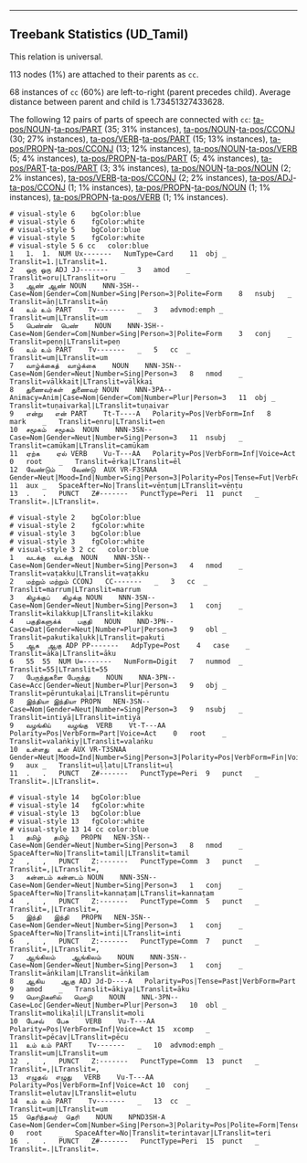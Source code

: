 

--------------------------------------------------------------------------------

## Treebank Statistics (UD_Tamil)

This relation is universal.

113 nodes (1%) are attached to their parents as `cc`.

68 instances of `cc` (60%) are left-to-right (parent precedes child).
Average distance between parent and child is 1.73451327433628.

The following 12 pairs of parts of speech are connected with `cc`: [ta-pos/NOUN]()-[ta-pos/PART]() (35; 31% instances), [ta-pos/NOUN]()-[ta-pos/CCONJ]() (30; 27% instances), [ta-pos/VERB]()-[ta-pos/PART]() (15; 13% instances), [ta-pos/PROPN]()-[ta-pos/CCONJ]() (13; 12% instances), [ta-pos/NOUN]()-[ta-pos/VERB]() (5; 4% instances), [ta-pos/PROPN]()-[ta-pos/PART]() (5; 4% instances), [ta-pos/PART]()-[ta-pos/PART]() (3; 3% instances), [ta-pos/NOUN]()-[ta-pos/NOUN]() (2; 2% instances), [ta-pos/VERB]()-[ta-pos/CCONJ]() (2; 2% instances), [ta-pos/ADJ]()-[ta-pos/CCONJ]() (1; 1% instances), [ta-pos/PROPN]()-[ta-pos/NOUN]() (1; 1% instances), [ta-pos/PROPN]()-[ta-pos/VERB]() (1; 1% instances).


~~~ conllu
# visual-style 6	bgColor:blue
# visual-style 6	fgColor:white
# visual-style 5	bgColor:blue
# visual-style 5	fgColor:white
# visual-style 5 6 cc	color:blue
1	1.	1.	NUM	Ux-------	NumType=Card	11	obj	_	Translit=1.|LTranslit=1.
2	ஒரு	ஒரு	ADJ	JJ-------	_	3	amod	_	Translit=oru|LTranslit=oru
3	ஆண்	ஆண்	NOUN	NNN-3SH--	Case=Nom|Gender=Com|Number=Sing|Person=3|Polite=Form	8	nsubj	_	Translit=āṇ|LTranslit=āṇ
4	உம்	உம்	PART	Tv-------	_	3	advmod:emph	_	Translit=um|LTranslit=um
5	பெண்ண்	பெண்	NOUN	NNN-3SH--	Case=Nom|Gender=Com|Number=Sing|Person=3|Polite=Form	3	conj	_	Translit=peṇṇ|LTranslit=peṇ
6	உம்	உம்	PART	Tv-------	_	5	cc	_	Translit=um|LTranslit=um
7	வாழ்க்கைத்	வாழ்க்கை	NOUN	NNN-3SN--	Case=Nom|Gender=Neut|Number=Sing|Person=3	8	nmod	_	Translit=vālkkait|LTranslit=vālkkai
8	துணைவர்கள்	துணைவர்	NOUN	NNN-3PA--	Animacy=Anim|Case=Nom|Gender=Com|Number=Plur|Person=3	11	obj	_	Translit=tuṇaivarkaḷ|LTranslit=tuṇaivar
9	என்று	என்	PART	Tt-T----A	Polarity=Pos|VerbForm=Inf	8	mark	_	Translit=enru|LTranslit=en
10	சமூகம்	சமூகம்	NOUN	NNN-3SN--	Case=Nom|Gender=Neut|Number=Sing|Person=3	11	nsubj	_	Translit=camūkam|LTranslit=camūkam
11	ஏற்க	ஏல்	VERB	Vu-T---AA	Polarity=Pos|VerbForm=Inf|Voice=Act	0	root	_	Translit=ērka|LTranslit=ēl
12	வேண்டும்	வேண்டு	AUX	VR-F3SNAA	Gender=Neut|Mood=Ind|Number=Sing|Person=3|Polarity=Pos|Tense=Fut|VerbForm=Fin|Voice=Act	11	aux	_	SpaceAfter=No|Translit=vēṇṭum|LTranslit=vēṇṭu
13	.	.	PUNCT	Z#-------	PunctType=Peri	11	punct	_	Translit=.|LTranslit=.

~~~


~~~ conllu
# visual-style 2	bgColor:blue
# visual-style 2	fgColor:white
# visual-style 3	bgColor:blue
# visual-style 3	fgColor:white
# visual-style 3 2 cc	color:blue
1	வடக்கு	வடக்கு	NOUN	NNN-3SN--	Case=Nom|Gender=Neut|Number=Sing|Person=3	4	nmod	_	Translit=vaṭakku|LTranslit=vaṭakku
2	மற்றும்	மற்றும்	CCONJ	CC-------	_	3	cc	_	Translit=marrum|LTranslit=marrum
3	கிழக்குப்	கிழக்கு	NOUN	NNN-3SN--	Case=Nom|Gender=Neut|Number=Sing|Person=3	1	conj	_	Translit=kilakkup|LTranslit=kilakku
4	பகுதிகளுக்க்	பகுதி	NOUN	NND-3PN--	Case=Dat|Gender=Neut|Number=Plur|Person=3	9	obl	_	Translit=pakutikaḷukk|LTranslit=pakuti
5	ஆக	ஆகு	ADP	PP-------	AdpType=Post	4	case	_	Translit=āka|LTranslit=āku
6	55	55	NUM	U=-------	NumForm=Digit	7	nummod	_	Translit=55|LTranslit=55
7	பேருந்துகளை	பேருந்து	NOUN	NNA-3PN--	Case=Acc|Gender=Neut|Number=Plur|Person=3	9	obj	_	Translit=pēruntukaḷai|LTranslit=pēruntu
8	இந்தியா	இந்தியா	PROPN	NEN-3SN--	Case=Nom|Gender=Neut|Number=Sing|Person=3	9	nsubj	_	Translit=intiyā|LTranslit=intiyā
9	வழங்கிய்	வழங்கு	VERB	Vt-T---AA	Polarity=Pos|VerbForm=Part|Voice=Act	0	root	_	Translit=valaṅkiy|LTranslit=valaṅku
10	உள்ளது	உள்	AUX	VR-T3SNAA	Gender=Neut|Mood=Ind|Number=Sing|Person=3|Polarity=Pos|VerbForm=Fin|Voice=Act	9	aux	_	Translit=uḷḷatu|LTranslit=uḷ
11	.	.	PUNCT	Z#-------	PunctType=Peri	9	punct	_	Translit=.|LTranslit=.

~~~


~~~ conllu
# visual-style 14	bgColor:blue
# visual-style 14	fgColor:white
# visual-style 13	bgColor:blue
# visual-style 13	fgColor:white
# visual-style 13 14 cc	color:blue
1	தமிழ்	தமிழ்	PROPN	NEN-3SN--	Case=Nom|Gender=Neut|Number=Sing|Person=3	8	nmod	_	SpaceAfter=No|Translit=tamil|LTranslit=tamil
2	,	,	PUNCT	Z:-------	PunctType=Comm	3	punct	_	Translit=,|LTranslit=,
3	கன்னடம்	கன்னடம்	NOUN	NNN-3SN--	Case=Nom|Gender=Neut|Number=Sing|Person=3	1	conj	_	SpaceAfter=No|Translit=kannaṭam|LTranslit=kannaṭam
4	,	,	PUNCT	Z:-------	PunctType=Comm	5	punct	_	Translit=,|LTranslit=,
5	இந்தி	இந்தி	PROPN	NEN-3SN--	Case=Nom|Gender=Neut|Number=Sing|Person=3	1	conj	_	SpaceAfter=No|Translit=inti|LTranslit=inti
6	,	,	PUNCT	Z:-------	PunctType=Comm	7	punct	_	Translit=,|LTranslit=,
7	ஆங்கிலம்	ஆங்கிலம்	NOUN	NNN-3SN--	Case=Nom|Gender=Neut|Number=Sing|Person=3	1	conj	_	Translit=āṅkilam|LTranslit=āṅkilam
8	ஆகிய	ஆகு	ADJ	Jd-D----A	Polarity=Pos|Tense=Past|VerbForm=Part	9	amod	_	Translit=ākiya|LTranslit=āku
9	மொழிகளில்	மொழி	NOUN	NNL-3PN--	Case=Loc|Gender=Neut|Number=Plur|Person=3	10	obl	_	Translit=molikaḷil|LTranslit=moli
10	பேசவ்	பேசு	VERB	Vu-T---AA	Polarity=Pos|VerbForm=Inf|Voice=Act	15	xcomp	_	Translit=pēcav|LTranslit=pēcu
11	உம்	உம்	PART	Tv-------	_	10	advmod:emph	_	Translit=um|LTranslit=um
12	,	,	PUNCT	Z:-------	PunctType=Comm	13	punct	_	Translit=,|LTranslit=,
13	எழுதவ்	எழுது	VERB	Vu-T---AA	Polarity=Pos|VerbForm=Inf|Voice=Act	10	conj	_	Translit=elutav|LTranslit=elutu
14	உம்	உம்	PART	Tv-------	_	13	cc	_	Translit=um|LTranslit=um
15	தெரிந்தவர்	தெரி	NOUN	NPND3SH-A	Case=Nom|Gender=Com|Number=Sing|Person=3|Polarity=Pos|Polite=Form|Tense=Past|VerbForm=Part	0	root	_	SpaceAfter=No|Translit=terintavar|LTranslit=teri
16	.	.	PUNCT	Z#-------	PunctType=Peri	15	punct	_	Translit=.|LTranslit=.

~~~


